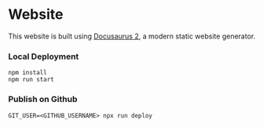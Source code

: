 # Website

This website is built using [Docusaurus 2](https://docusaurus.io/), a modern static website generator.

### Local Deployment

```
npm install
npm run start
```

### Publish on Github
```
GIT_USER=<GITHUB_USERNAME> npx run deploy
```
